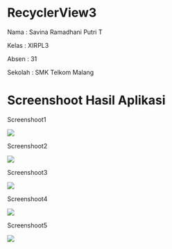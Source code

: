 # RecyclerView3

Nama : Savina Ramadhani Putri T

Kelas : XIRPL3

Absen : 31

Sekolah : SMK Telkom Malang


# Screenshoot Hasil Aplikasi

Screenshoot1

<img src="RecyclerView3 - 1">

Screenshoot2

<img src="RecyclerView3 - 2">

Screenshoot3

<img src="RecyclerView3 - 3">

Screenshoot4

<img src="RecyclerView3 - 4">

Screenshoot5

<img src="RecyclerView3 - 5">

